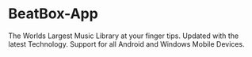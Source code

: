 BeatBox-App
===========

The Worlds Largest Music Library at your finger tips. Updated with the latest Technology. Support for all Android and Windows Mobile Devices. 
